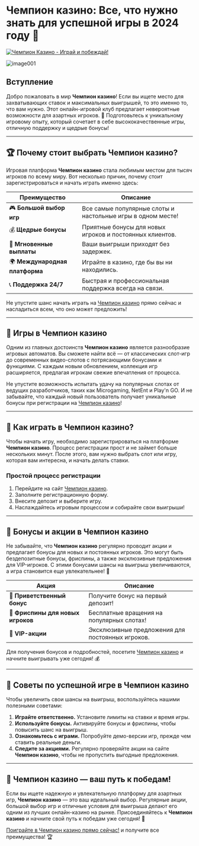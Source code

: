 # Чемпион казино: Все, что нужно знать для успешной игры в 2024 году 🎰

[![Чемпион Казино - Играй и побеждай!](https://champcasino.ink/pobeda/doa-hats?p80412p305331p112c)](https://champcasino.ink/pobeda/doa-hats?p80412p305331p112c)

![image001](https://github.com/user-attachments/assets/86498b22-0390-4824-9115-3e426719725f)

## Вступление
Добро пожаловать в мир **Чемпион казино**! Если вы ищете место для захватывающих ставок и максимальных выигрышей, то это именно то, что вам нужно. Этот онлайн-игровой клуб предлагает невероятные возможности для азартных игроков. 🎲 Подготовьтесь к уникальному игровому опыту, который сочетает в себе высококачественные игры, отличную поддержку и щедрые бонусы! 

---

## 🏆 Почему стоит выбрать Чемпион казино?

Игровая платформа **Чемпион казино** стала любимым местом для тысяч игроков по всему миру. Вот несколько причин, почему стоит зарегистрироваться и начать играть именно здесь:

| Преимущество        | Описание                                                        |
|---------------------|-----------------------------------------------------------------|
| 🎮 **Большой выбор игр**  | Все самые популярные слоты и настольные игры в одном месте!     |
| 💰 **Щедрые бонусы**      | Приятные бонусы для новых игроков и постоянных клиентов.        |
| 🚀 **Мгновенные выплаты** | Ваши выигрыши приходят без задержек.                             |
| 🌍 **Международная платформа** | Играйте в казино, где бы вы ни находились.                    |
| 📞 **Поддержка 24/7**     | Быстрая и профессиональная поддержка всегда на связи.           |

Не упустите шанс начать играть на [Чемпион казино](https://champcasino.ink/pobeda/doa-hats?p80412p305331p112c) прямо сейчас и насладиться всем, что оно может предложить!

---

## 🎰 Игры в Чемпион казино

Одним из главных достоинств **Чемпион казино** является разнообразие игровых автоматов. Вы сможете найти всё — от классических слот-игр до современных видео-слотов с потрясающими бонусами и функциями. С каждым новым обновлением, коллекция игр расширяется, предлагая игрокам свежие впечатления от процесса.

Не упустите возможность испытать удачу на популярных слотах от ведущих разработчиков, таких как Microgaming, NetEnt и Play'n GO. И не забывайте, что каждый новый пользователь получает уникальные бонусы при регистрации на [Чемпион казино](https://champcasino.ink/pobeda/doa-hats?p80412p305331p112c)!

---

## 💸 Как играть в Чемпион казино?

Чтобы начать игру, необходимо зарегистрироваться на платформе **Чемпион казино**. Процесс регистрации прост и не займет больше нескольких минут. После этого, вам нужно выбрать слот или игру, которая вам интересна, и начать делать ставки.

### Простой процесс регистрации

1. Перейдите на сайт [Чемпион казино](https://champcasino.ink/pobeda/doa-hats?p80412p305331p112c).
2. Заполните регистрационную форму.
3. Внесите депозит и выберите игру.
4. Наслаждайтесь игровым процессом и собирайте свои выигрыши!

---

## 🎉 Бонусы и акции в Чемпион казино

Не забывайте, что **Чемпион казино** регулярно проводит акции и предлагает бонусы для новых и постоянных игроков. Это могут быть бездепозитные бонусы, фриспины, а также эксклюзивные предложения для VIP-игроков. С этими бонусами шансы на выигрыш увеличиваются, а игра становится еще увлекательнее! 🎉

| Акция                          | Описание                                                       |
|---------------------------------|----------------------------------------------------------------|
| 🎁 **Приветственный бонус**    | Получите бонус на первый депозит!                             |
| 💎 **Фриспины для новых игроков** | Бесплатные вращения на популярных слотах!                    |
| 🌟 **VIP-акции**               | Эксклюзивные предложения для постоянных игроков.              |

Для получения бонусов и подробностей, посетите [Чемпион казино](https://champcasino.ink/pobeda/doa-hats?p80412p305331p112c) и начните выигрывать уже сегодня! 💰

---

## 🎲 Советы по успешной игре в Чемпион казино

Чтобы увеличить свои шансы на выигрыш, воспользуйтесь нашими полезными советами:

1. **Играйте ответственно.** Установите лимиты на ставки и время игры.
2. **Используйте бонусы.** Активируйте бонусы и фриспины, чтобы повысить шанс на выигрыш.
3. **Ознакомьтесь с играми.** Попробуйте демо-версии игр, прежде чем ставить реальные деньги.
4. **Следите за акциями.** Регулярно проверяйте акции на сайте **Чемпион казино**, чтобы не пропустить выгодные предложения.

---

## 🏅 Чемпион казино — ваш путь к победам!

Если вы ищете надежную и увлекательную платформу для азартных игр, **Чемпион казино** — это ваш идеальный выбор. Регулярные акции, большой выбор игр и отличные условия для выигрыша делают его одним из лучших онлайн-казино на рынке. Присоединяйтесь к **Чемпион казино** и начните свой путь к победам уже сегодня! 🚀

[Поиграйте в Чемпион казино прямо сейчас!](https://champcasino.ink/pobeda/doa-hats?p80412p305331p112c) и получите все преимущества! 🏆
